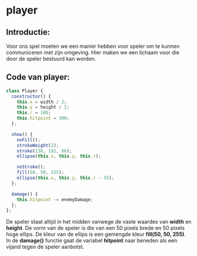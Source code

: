 # player      

## Introductie:  
Voor ons spel moeten we een manier hebben voor speler om te kunnen communiceren met zijn omgeving. Hier maken we een lichaam voor die door de speler bestuurd kan worden.                               

## Code van player:    
```js
class Player {
  constructor() {
    this.x = width / 2;
    this.y = height / 2;
    this.r = 100;
    this.hitpoint = 300;
  };

  show() {
    noFill();
    strokeWeight(2);
    stroke(138, 102, 66);
    ellipse(this.x, this.y, this.r);

    noStroke();
    fill(50, 50, 255);
    ellipse(this.x, this.y, this.r - 35);
  };

  damage() {
    this.hitpoint -= enemyDamage;
  };
};
```
De speler staat altijd in het midden vanwege de vaste waardes van **width** en **height**. De vorm van de speler is die van een 50 pixels brede en 50 pixels hoge ellips. De kleur van de ellips is een gemengde kleur **fill(50, 50, 255)**. In de **damage()** functie gaat de variabel **hitpoint** naar beneden als een vijand tegen de speler aanbotst.          
